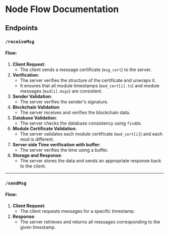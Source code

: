 # Node Flow Documentation

## Endpoints


### `/receiveMsg`

#### Flow:
1. **Client Request**: 
    - The client sends a message certificate (`msg_cert`) to the server.
2. **Verification**:
    - The server verifies the structure of the certificate and unwraps it.
    - It ensures that all module timestamps (`mod_cert[i].ts`) and module messages (`mod[i].msgs`) are consistent.
3. **Sender Validation**: 
    - The server verifies the sender's signature.
4. **Blockchain Validation**: 
    - The server receives and verifies the blockchain data.
5. **Database Validation**: 
    - The server checks the database consistency using `findDb`.
7. **Module Certificate Validation**: 
    - The server validates each module certificate (`mod_cert[i]`) and each mod is different.
8. **Server side Time verification with buffer**:
    - The server verifies the time using a buffer.
8. **Storage and Response**: 
    - The server stores the data and sends an appropriate response back to the client.

---

### `/sendMsg`

#### Flow:
1. **Client Request**: 
    - The client requests messages for a specific timestamp.
2. **Response**: 
    - The server retrieves and returns all messages corresponding to the given timestamp.

